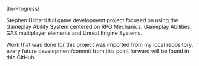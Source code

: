 [In-Progress]

Stephen Ulibarri full game development project focused on using the Gameplay Ability System centered on 
RPG Mechanics, Gameplay Abilities, GAS multiplayer elements and Unreal Engine Systems.

Work that was done for this project was imported from my local repository, every future
development/commit from this point forward will be found in this GitHub.
